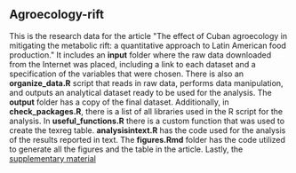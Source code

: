 ## Agroecology-rift

This is the research data for the article "The effect of Cuban agroecology in mitigating the metabolic rift: a quantitative approach to Latin American food production." It includes an **input** folder where the raw data downloaded from the Internet was placed, including a link to each dataset and a specification of the variables that were chosen. There is also an **organize_data.R** script that reads in raw data, performs data manipulation, and outputs an analytical dataset ready to be used for the analysis. The **output** folder has a copy of the final dataset. Additionally, in **check_packages.R**, there is a list of all libraries used in the R script for the analysis. In **useful_functions.R** there is a custom function that was used to create the texreg table. **analysisintext.R** has the code used for the analysis of the results reported in text. The **figures.Rmd** folder has the code utilized to generate all the figures and the table in the article. Lastly, the [supplementary material](/supplementary_material.R/)
    
